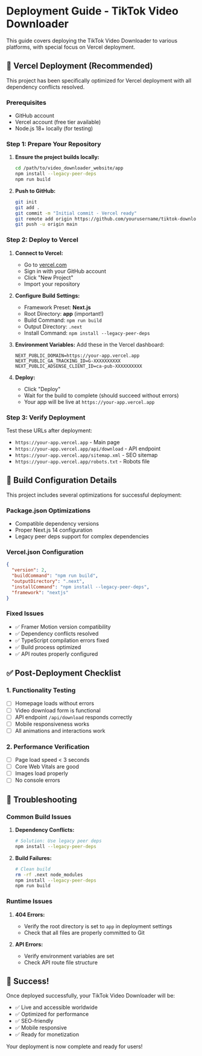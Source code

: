 # Deployment Guide - TikTok Video Downloader

This guide covers deploying the TikTok Video Downloader to various platforms, with special focus on Vercel deployment.

## 🚀 Vercel Deployment (Recommended)

This project has been specifically optimized for Vercel deployment with all dependency conflicts resolved.

### Prerequisites

- GitHub account
- Vercel account (free tier available)
- Node.js 18+ locally (for testing)

### Step 1: Prepare Your Repository

1. **Ensure the project builds locally:**
   ```bash
   cd /path/to/video_downloader_website/app
   npm install --legacy-peer-deps
   npm run build
   ```

2. **Push to GitHub:**
   ```bash
   git init
   git add .
   git commit -m "Initial commit - Vercel ready"
   git remote add origin https://github.com/yourusername/tiktok-downloader.git
   git push -u origin main
   ```

### Step 2: Deploy to Vercel

1. **Connect to Vercel:**
   - Go to [vercel.com](https://vercel.com)
   - Sign in with your GitHub account
   - Click "New Project"
   - Import your repository

2. **Configure Build Settings:**
   - Framework Preset: **Next.js**
   - Root Directory: **app** (important!)
   - Build Command: `npm run build`
   - Output Directory: `.next`
   - Install Command: `npm install --legacy-peer-deps`

3. **Environment Variables:**
   Add these in the Vercel dashboard:
   ```
   NEXT_PUBLIC_DOMAIN=https://your-app.vercel.app
   NEXT_PUBLIC_GA_TRACKING_ID=G-XXXXXXXXXX
   NEXT_PUBLIC_ADSENSE_CLIENT_ID=ca-pub-XXXXXXXXXX
   ```

4. **Deploy:**
   - Click "Deploy"
   - Wait for the build to complete (should succeed without errors)
   - Your app will be live at `https://your-app.vercel.app`

### Step 3: Verify Deployment

Test these URLs after deployment:
- `https://your-app.vercel.app` - Main page
- `https://your-app.vercel.app/api/download` - API endpoint
- `https://your-app.vercel.app/sitemap.xml` - SEO sitemap
- `https://your-app.vercel.app/robots.txt` - Robots file

## 🔧 Build Configuration Details

This project includes several optimizations for successful deployment:

### Package.json Optimizations
- Compatible dependency versions
- Proper Next.js 14 configuration
- Legacy peer deps support for complex dependencies

### Vercel.json Configuration
```json
{
  "version": 2,
  "buildCommand": "npm run build",
  "outputDirectory": ".next",
  "installCommand": "npm install --legacy-peer-deps",
  "framework": "nextjs"
}
```

### Fixed Issues
- ✅ Framer Motion version compatibility
- ✅ Dependency conflicts resolved
- ✅ TypeScript compilation errors fixed
- ✅ Build process optimized
- ✅ API routes properly configured

## ✅ Post-Deployment Checklist

### 1. Functionality Testing
- [ ] Homepage loads without errors
- [ ] Video download form is functional
- [ ] API endpoint `/api/download` responds correctly
- [ ] Mobile responsiveness works
- [ ] All animations and interactions work

### 2. Performance Verification
- [ ] Page load speed < 3 seconds
- [ ] Core Web Vitals are good
- [ ] Images load properly
- [ ] No console errors

## 🐛 Troubleshooting

### Common Build Issues

1. **Dependency Conflicts:**
   ```bash
   # Solution: Use legacy peer deps
   npm install --legacy-peer-deps
   ```

2. **Build Failures:**
   ```bash
   # Clean build
   rm -rf .next node_modules
   npm install --legacy-peer-deps
   npm run build
   ```

### Runtime Issues

1. **404 Errors:**
   - Verify the root directory is set to `app` in deployment settings
   - Check that all files are properly committed to Git

2. **API Errors:**
   - Verify environment variables are set
   - Check API route file structure

## 🎉 Success!

Once deployed successfully, your TikTok Video Downloader will be:
- ✅ Live and accessible worldwide
- ✅ Optimized for performance
- ✅ SEO-friendly
- ✅ Mobile responsive
- ✅ Ready for monetization

Your deployment is now complete and ready for users!